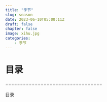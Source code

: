 ```yaml
---
title: "季节"
slug: season
date: 2023-06-10T05:00:11Z
draft: false
chapter: false
image: xihu.jpg
categories:
    - 季节
---
```


# 目录
=================================

目录


